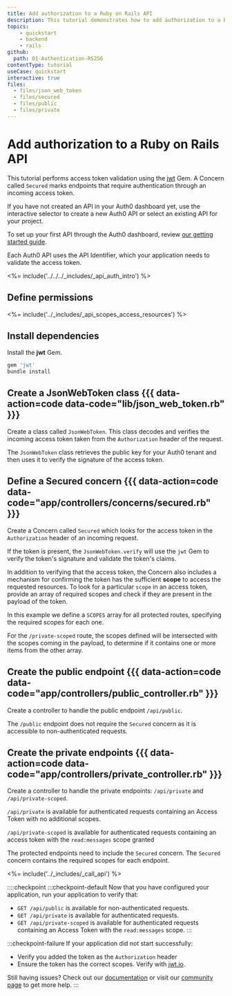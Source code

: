 ```yaml
---
title: Add authorization to a Ruby on Rails API
description: This tutorial demonstrates how to add authorization to a Ruby on Rails API.
topics:
    - quickstart
    - backend
    - rails
github:
  path: 01-Authentication-RS256
contentType: tutorial
useCase: quickstart
interactive: true
files:
  - files/json_web_token
  - files/secured
  - files/public
  - files/private
---
```

<!-- markdownlint-disable MD041 MD025 -->

# Add authorization to a Ruby on Rails API
This tutorial performs access token validation using the [jwt](https://github.com/jwt/ruby-jwt) Gem. A Concern called `Secured` marks endpoints that require authentication through an incoming access token.

If you have not created an API in your Auth0 dashboard yet, use the interactive selector to create a new Auth0 API or select an existing API for your project.

To set up your first API through the Auth0 dashboard, review [our getting started guide](get-started/auth0-overview/set-up-apis).

Each Auth0 API uses the API Identifier, which your application needs to validate the access token.

<%= include('../../../_includes/_api_auth_intro') %>

## Define permissions
<%= include('../_includes/_api_scopes_access_resources') %>

## Install dependencies
Install the **jwt** Gem.

```bash
gem 'jwt'
bundle install
```

## Create a JsonWebToken class {{{ data-action=code data-code="lib/json_web_token.rb" }}}

Create a class called `JsonWebToken`. This class decodes and verifies the incoming access token taken from the `Authorization` header of the request.

The `JsonWebToken` class retrieves the public key for your Auth0 tenant and then uses it to verify the signature of the access token.

## Define a Secured concern {{{ data-action=code data-code="app/controllers/concerns/secured.rb" }}}

Create a Concern called `Secured` which looks for the access token in the `Authorization` header of an incoming request.

If the token is present, the `JsonWebToken.verify` will use the `jwt` Gem to verify the token's signature and validate the token's claims.

In addition to verifying that the access token, the Concern also includes a mechanism for confirming the token has the sufficient **scope** to access the requested resources.
To look for a particular `scope` in an access token, provide an array of required scopes and check if they are present in the payload of the token.

In this example we define a `SCOPES` array for all protected routes, specifying the required scopes for each one.

For the `/private-scoped` route, the scopes defined will be intersected with the scopes coming in the payload, to determine if it contains one or more items from the other array.

## Create the public endpoint {{{ data-action=code data-code="app/controllers/public_controller.rb" }}}

Create a controller to handle the public endpoint `/api/public`.

The `/public` endpoint does not require the `Secured` concern as it is accessible to non-authenticated requests.

## Create the private endpoints {{{ data-action=code data-code="app/controllers/private_controller.rb" }}}

Create a controller to handle the private endpoints: `/api/private` and `/api/private-scoped`.

`/api/private` is available for authenticated requests containing an Access Token with no additional scopes.

`/api/private-scoped` is available for authenticated requests containing an access token with the `read:messages` scope granted 

The protected endpoints need to include the `Secured` concern. The `Secured` concern contains the required scopes for each endpoint.

<%= include('../_includes/_call_api') %>

::::checkpoint
:::checkpoint-default
Now that you have configured your application, run your application to verify that:
* `GET /api/public` is available for non-authenticated requests.
* `GET /api/private` is available for authenticated requests.
* `GET /api/private-scoped` is available for authenticated requests containing an Access Token with the `read:messages` scope.
:::

:::checkpoint-failure
If your application did not start successfully:
* Verify you added the token as the `Authorization` header
* Ensure the token has the correct scopes. Verify with [jwt.io](https://jwt.io/).

Still having issues? Check out our [documentation](https://auth0.com/docs) or visit our [community page](https://community.auth0.com) to get more help.
:::
